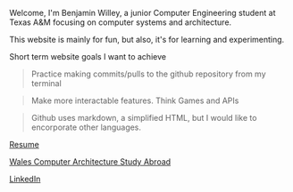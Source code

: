 Welcome, I'm Benjamin Willey, a junior Computer Engineering student at Texas A&M focusing on computer systems and architecture. 

This website is mainly for fun, but also, it's for learning and experimenting.

Short term website goals I want to achieve
 
 > Practice making commits/pulls to the github repository from my terminal
 
 > Make more interactable features. Think Games and APIs

> Github uses markdown, a simplified HTML, but I would like to encorporate other languages.

[Resume](/BenWilleyResume12-22.pdf)

[Wales Computer Architecture Study Abroad](/Wales.md)

[LinkedIn](https://www.linkedin.com/in/benjamin-willey-73163a173/)
